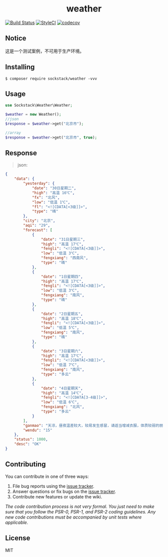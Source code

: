<h1 align="center"> weather </h1>

[![Build Status](https://www.travis-ci.org/sockstack/weather-sdk-for-free.svg?branch=master)](https://www.travis-ci.org/sockstack/weather-sdk-for-free)
[![StyleCI](https://github.styleci.io/repos/155529969/shield?branch=master)](https://github.styleci.io/repos/155529969)
[![codecov](https://codecov.io/gh/sockstack/weather-sdk-for-free/branch/master/graph/badge.svg)](https://codecov.io/gh/sockstack/weather-sdk-for-free)

## Notice

这是一个测试案例，不可用于生产环境。

## Installing

```shell
$ composer require sockstack/weather -vvv
```

## Usage

```php
use Sockstack\Weather\Weather;

$weather = new Weather();
//json
$response = $weather->get("北京市");

//array
$response = $weather->get("北京市", true);
```

## Response

> json:

```json
{
    "data": {
        "yesterday": {
            "date": "30日星期二",
            "high": "高温 16℃",
            "fx": "北风",
            "low": "低温 1℃",
            "fl": "<![CDATA[<3级]]>",
            "type": "晴"
        },
        "city": "北京",
        "aqi": "29",
        "forecast": [
            {
                "date": "31日星期三",
                "high": "高温 17℃",
                "fengli": "<![CDATA[<3级]]>",
                "low": "低温 3℃",
                "fengxiang": "西南风",
                "type": "晴"
            },
            {
                "date": "1日星期四",
                "high": "高温 17℃",
                "fengli": "<![CDATA[<3级]]>",
                "low": "低温 3℃",
                "fengxiang": "南风",
                "type": "晴"
            },
            {
                "date": "2日星期五",
                "high": "高温 18℃",
                "fengli": "<![CDATA[<3级]]>",
                "low": "低温 5℃",
                "fengxiang": "南风",
                "type": "晴"
            },
            {
                "date": "3日星期六",
                "high": "高温 17℃",
                "fengli": "<![CDATA[<3级]]>",
                "low": "低温 7℃",
                "fengxiang": "南风",
                "type": "多云"
            },
            {
                "date": "4日星期天",
                "high": "高温 14℃",
                "fengli": "<![CDATA[3-4级]]>",
                "low": "低温 6℃",
                "fengxiang": "北风",
                "type": "多云"
            }
        ],
        "ganmao": "天凉，昼夜温差较大，较易发生感冒，请适当增减衣服，体质较弱的朋友请注意适当防护。",
        "wendu": "15"
    },
    "status": 1000,
    "desc": "OK"
}
```


## Contributing

You can contribute in one of three ways:

1. File bug reports using the [issue tracker](https://github.com/sockstack/weather/issues).
2. Answer questions or fix bugs on the [issue tracker](https://github.com/sockstack/weather/issues).
3. Contribute new features or update the wiki.

_The code contribution process is not very formal. You just need to make sure that you follow the PSR-0, PSR-1, and PSR-2 coding guidelines. Any new code contributions must be accompanied by unit tests where applicable._

## License

MIT

